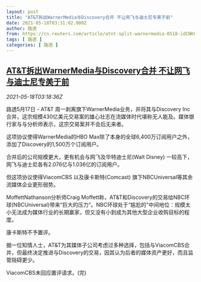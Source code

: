 ```yaml
---
layout: post
title: "AT&T拆出WarnerMedia与Discovery合并 不让网飞与迪士尼专美于前"
date: 2021-05-18T03:31:02.000Z
author: 路透
from: https://cn.reuters.com/article/atnt-split-warnermedia-0518-idCNKCS2CZ089
tags: [ 路透 ]
categories: [ 路透 ]
---
```

<!--1621308662000-->
[AT&T拆出WarnerMedia与Discovery合并 不让网飞与迪士尼专美于前](https://cn.reuters.com/article/atnt-split-warnermedia-0518-idCNKCS2CZ089)
------

<div>
<div><i>2021-05-18T03:18:36Z</i></div><p>路透5月17日 - AT&amp;T 周一剥离旗下WarnerMedia业务，并将其与Discovery Inc 合并，这宗规模430亿美元交易案的雄心壮志在流媒体时代堪称无人能及。媒体银行家与与分析师表示，这宗交易案并不会后无来者。</p><p>这项协议使得WarnerMedia的HBO Max除了本身的全球6,400万订阅用户之外，添加了Discovery的1,500万个订阅用户。</p><p>合并后的公司规模更大，更有机会与网飞及华特迪士尼(Walt Disney) 一较高下，网飞与迪士尼各有2.076亿与1.036亿的订阅用户。</p><p>但这项协议使得ViacomCBS 以及康卡斯特(Comcast) 旗下NBCUniversal等其余流媒体企业更形弱势。</p><p>MoffettNathanson分析师Craig Moffett称，AT&amp;T和Discovery的交易给NBC环球(NBCUniversal)带来“巨大的压力”。NBC环球处于“尴尬的”中间地位：规模太小无法成为媒体行业的长期赢家，但又没有小到成为其他大型企业收购目标的程度。</p><p>康卡斯特不予置评。</p><p>据一位知情人士，AT&amp;T为其媒体子公司考虑过多种选择，包括与ViacomCBS合并，但最终决定推进与Discovery的交易，因其认为后者的媒体资产更好，而且监管阻碍更少。</p><p>ViacomCBS未回应置评请求。(完)</p>
</div>
